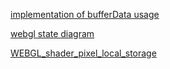 [implementation of bufferData usage](https://github.com/google/angle/blob/f0919be383d0d6ad76120fd7a3ed6b3beddb74d7/src/libANGLE/renderer/vulkan/BufferVk.cpp#L68)

[webgl state diagram](https://webgl2fundamentals.org/webgl/lessons/resources/webgl-state-diagram.html)

[WEBGL_shader_pixel_local_storage](https://registry.khronos.org/webgl/extensions/WEBGL_shader_pixel_local_storage/)